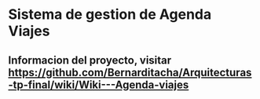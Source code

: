 # Sistema de gestion de Agenda Viajes

## Informacion del proyecto, visitar https://github.com/Bernarditacha/Arquitecturas-tp-final/wiki/Wiki---Agenda-viajes
